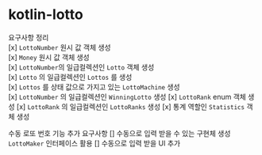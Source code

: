 # kotlin-lotto

요구사항 정리  
[x] `LottoNumber` 원시 값 객체 생성  
[x] `Money` 원시 값 객체 생성  
[x] `LottoNumber`의 일급컬렉션인 `Lotto` 객체 생성  
[x] `Lotto` 의 일급컬렉션인 `Lottos` 를 생성  
[x] `Lottos` 를 상태 값으로 가지고 있는 `LottoMachine` 생성  
[x] `LottoNumber` 의 일급컬렉션인 `WinningLotto` 생성
[x] `LottoRank` enum 객체 생성
[x] `LottoRank` 의 일급컬렉션인 `LottoRanks` 생성
[x] 통계 역할인 `Statistics` 객체 생성  

수동 로또 번호 기능 추가 요구사항
[] 수동으로 입력 받을 수 있는 구현체 생성 `LottoMaker` 인터페이스 활용
[] 수동으로 입력 받을 UI 추가
